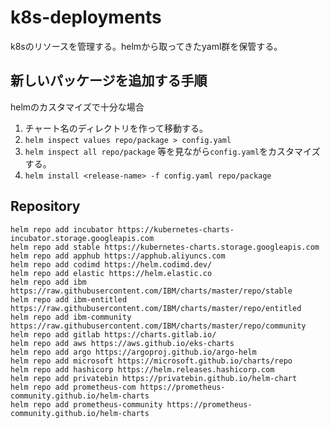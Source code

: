 # k8s-deployments

k8sのリソースを管理する。helmから取ってきたyaml群を保管する。

## 新しいパッケージを追加する手順

helmのカスタマイズで十分な場合

1. チャート名のディレクトリを作って移動する。
2. `helm inspect values repo/package > config.yaml`
3. `helm inspect all repo/package` 等を見ながら`config.yaml`をカスタマイズする。
4. `helm install <release-name> -f config.yaml repo/package`

## Repository

```
helm repo add incubator https://kubernetes-charts-incubator.storage.googleapis.com
helm repo add stable https://kubernetes-charts.storage.googleapis.com
helm repo add apphub https://apphub.aliyuncs.com
helm repo add codimd https://helm.codimd.dev/
helm repo add elastic https://helm.elastic.co
helm repo add ibm https://raw.githubusercontent.com/IBM/charts/master/repo/stable
helm repo add ibm-entitled https://raw.githubusercontent.com/IBM/charts/master/repo/entitled
helm repo add ibm-community https://raw.githubusercontent.com/IBM/charts/master/repo/community
helm repo add gitlab https://charts.gitlab.io/
helm repo add aws https://aws.github.io/eks-charts
helm repo add argo https://argoproj.github.io/argo-helm
helm repo add microsoft https://microsoft.github.io/charts/repo
helm repo add hashicorp https://helm.releases.hashicorp.com
helm repo add privatebin https://privatebin.github.io/helm-chart
helm repo add prometheus-com https://prometheus-community.github.io/helm-charts
helm repo add prometheus-community https://prometheus-community.github.io/helm-charts
```
